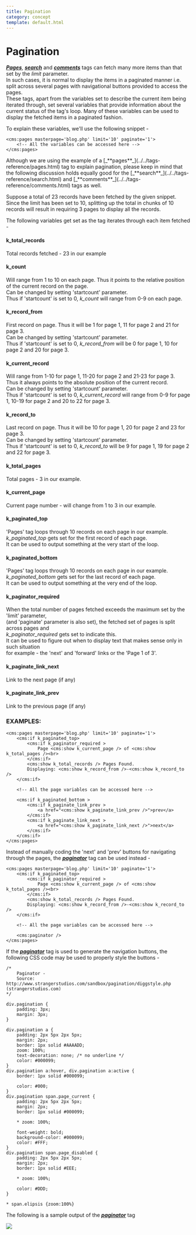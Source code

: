 ```yaml
---
title: Pagination
category: concept
template: default.html
---
```


# Pagination

[_**Pages**_](../../tags-reference/pages.html), [_**search**_](../../tags-reference/search.html) and [_**comments**_](../../tags-reference/comments.html) tags can fetch many more items than that set by the _limit_ parameter.<br/>
In such cases, it is normal to display the items in a paginated manner i.e. split across several pages with navigational buttons provided to access the pages.<br/>
These tags, apart from the variables set to describe the current item being iterated through, set several variables that provide information about the current status of the tag's loop. Many of these variables can be used to display the fetched items in a paginated fashion.

To explain these variables, we'll use the following snippet -

```
<cms:pages masterpage='blog.php' limit='10' paginate='1'>
    <!-- All the variables can be accessed here -->
</cms:pages>
```

<p class="notice">Although we are using the example of a [_**pages**_](../../tags-reference/pages.html) tag to explain pagination, please keep in mind that the following discussion holds equally good for the [_**search**_](../../tags-reference/search.html) and [_**comments**_](../../tags-reference/comments.html) tags as well.</p>

Suppose a total of 23 records have been fetched by the given snippet.<br/>
Since the limit has been set to 10, splitting up the total in chunks of 10 records will result in requiring 3 pages to display all the records.

The following variables get set as the tag iterates through each item fetched -

#### k_total_records

Total records fetched - 23 in our example

#### k_count

Will range from 1 to 10 on each page. Thus it points to the relative position of the current record on the page.<br/>
Can be changed by setting 'startcount' parameter.<br/>
Thus if 'startcount' is set to 0, _k\_count_ will range from 0-9 on each page.

#### k_record_from

First record on page. Thus it will be 1 for page 1, 11 for page 2 and 21 for page 3\.<br/>
Can be changed by setting 'startcount' parameter.<br/>
Thus if 'startcount' is set to 0, _k\_record\_from_ will be 0 for page 1, 10 for page 2 and 20 for page 3\.

#### k_current_record

Will range from 1-10 for page 1, 11-20 for page 2 and 21-23 for page 3\.<br/>
Thus it always points to the absolute position of the current record.<br/>
Can be changed by setting 'startcount' parameter.<br/>
Thus if 'startcount' is set to 0, _k\_current\_record_ will range from 0-9 for page 1, 10-19 for page 2 and 20 to 22 for page 3\.

#### k_record_to

Last record on page. Thus it will be 10 for page 1, 20 for page 2 and 23 for page 3\.<br/>
Can be changed by setting 'startcount' parameter.<br/>
Thus if 'startcount' is set to 0, _k\_record\_to_ will be 9 for page 1, 19 for page 2 and 22 for page 3\.

#### k_total_pages

Total pages - 3 in our example.

#### k_current_page

Current page number - will change from 1 to 3 in our example.

#### k_paginated_top

'Pages' tag loops through 10 records on each page in our example.<br/>
_k\_paginated\_top_ gets set for the first record of each page.<br/>
It can be used to output something at the very start of the loop.

#### k_paginated_bottom

'Pages' tag loops through 10 records on each page in our example.<br/>
_k\_paginated\_bottom_ gets set for the last record of each page.<br/>
It can be used to output something at the very end of the loop.

#### k_paginator_required

When the total number of pages fetched exceeds the maximum set by the 'limit' parameter,<br/>
(and 'paginate' parameter is also set), the fetched set of pages is split across pages and<br/>
_k\_paginator\_required_ gets set to indicate this.<br/>
It can be used to figure out when to display text that makes sense only in such situation<br/>
for example - the 'next' and 'forward' links or the 'Page 1 of 3'.

#### k_paginate_link_next

Link to the next page (if any)

#### k_paginate_link_prev

Link to the previous page (if any)

### EXAMPLES:

```
<cms:pages masterpage='blog.php' limit='10' paginate='1'>
    <cms:if k_paginated_top>
        <cms:if k_paginator_required >
            Page <cms:show k_current_page /> of <cms:show k_total_pages /><br>
        </cms:if>
        <cms:show k_total_records /> Pages Found.
        Displaying: <cms:show k_record_from />-<cms:show k_record_to />
    </cms:if>

    <!-- All the page variables can be accessed here -->

    <cms:if k_paginated_bottom >
        <cms:if k_paginate_link_prev >
            <a href="<cms:show k_paginate_link_prev />">prev</a>
        </cms:if>
        <cms:if k_paginate_link_next >
            <a href="<cms:show k_paginate_link_next />">next</a>
        </cms:if>
    </cms:if>
</cms:pages>
```

Instead of manually coding the 'next' and 'prev' buttons for navigating through the pages, the [_**paginator**_](../../tags-reference/paginator.html) tag can be used instead -

```
<cms:pages masterpage='blog.php' limit='10' paginate='1'>
    <cms:if k_paginated_top>
        <cms:if k_paginator_required >
            Page <cms:show k_current_page /> of <cms:show k_total_pages /><br>
        </cms:if>
        <cms:show k_total_records /> Pages Found.
        Displaying: <cms:show k_record_from />-<cms:show k_record_to />
    </cms:if>

    <!-- All the page variables can be accessed here -->

    <cms:paginator />
</cms:pages>
```

If the [_**paginator**_](../../tags-reference/paginator.html) tag is used to generate the navigation buttons, the following CSS code may be used to properly style the buttons -

```
/*
    Paginator -
    Source: http://www.strangerstudios.com/sandbox/pagination/diggstyle.php (strangerstudios.com)
*/

div.pagination {
    padding: 3px;
    margin: 3px;
}

div.pagination a {
    padding: 2px 5px 2px 5px;
    margin: 2px;
    border: 1px solid #AAAADD;
    zoom: 100%;
    text-decoration: none; /* no underline */
    color: #000099;
}
div.pagination a:hover, div.pagination a:active {
    border: 1px solid #000099;

    color: #000;
}
div.pagination span.page_current {
    padding: 2px 5px 2px 5px;
    margin: 2px;
    border: 1px solid #000099;

    * zoom: 100%;

    font-weight: bold;
    background-color: #000099;
    color: #FFF;
}
div.pagination span.page_disabled {
    padding: 2px 5px 2px 5px;
    margin: 2px;
    border: 1px solid #EEE;

    * zoom: 100%;

    color: #DDD;
}

* span.elipsis {zoom:100%}
```

The following is a sample output of the [_**paginator**_](../../tags-reference/paginator.html) tag

![](../../assets/img/contents/pagination.png)
